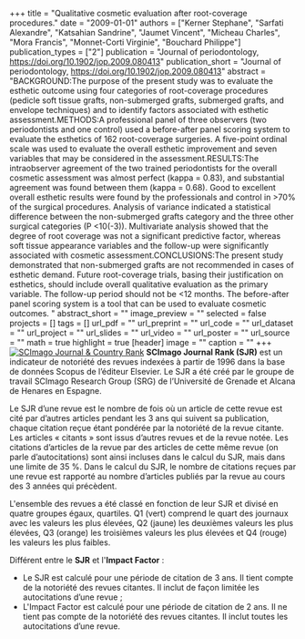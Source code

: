 +++
title = "Qualitative cosmetic evaluation after root-coverage procedures."
date = "2009-01-01"
authors = ["Kerner Stephane", "Sarfati Alexandre", "Katsahian Sandrine", "Jaumet Vincent", "Micheau Charles", "Mora Francis", "Monnet-Corti Virginie", "Bouchard Philippe"]
publication_types = ["2"]
publication = "Journal of periodontology, https://doi.org/10.1902/jop.2009.080413"
publication_short = "Journal of periodontology, https://doi.org/10.1902/jop.2009.080413"
abstract = "BACKGROUND:The purpose of the present study was to evaluate the esthetic outcome using four categories of root-coverage procedures (pedicle soft tissue grafts, non-submerged grafts, submerged grafts, and envelope techniques) and to identify factors associated with esthetic assessment.METHODS:A professional panel of three observers (two periodontists and one control) used a before-after panel scoring system to evaluate the esthetics of 162 root-coverage surgeries. A five-point ordinal scale was used to evaluate the overall esthetic improvement and seven variables that may be considered in the assessment.RESULTS:The intraobserver agreement of the two trained periodontists for the overall cosmetic assessment was almost perfect (kappa = 0.83), and substantial agreement was found between them (kappa = 0.68). Good to excellent overall esthetic results were found by the professionals and control in &gt;70% of the surgical procedures. Analysis of variance indicated a statistical difference between the non-submerged grafts category and the three other surgical categories (P &lt;10(-3)). Multivariate analysis showed that the degree of root coverage was not a significant predictive factor, whereas soft tissue appearance variables and the follow-up were significantly associated with cosmetic assessment.CONCLUSIONS:The present study demonstrated that non-submerged grafts are not recommended in cases of esthetic demand. Future root-coverage trials, basing their justification on esthetics, should include overall qualitative evaluation as the primary variable. The follow-up period should not be &lt;12 months. The before-after panel scoring system is a tool that can be used to evaluate cosmetic outcomes. "
abstract_short = ""
image_preview = ""
selected = false
projects = []
tags = []
url_pdf = ""
url_preprint = ""
url_code = ""
url_dataset = ""
url_project = ""
url_slides = ""
url_video = ""
url_poster = ""
url_source = ""
math = true
highlight = true
[header]
image = ""
caption = ""
+++
<a href="https://www.scimagojr.com/journalsearch.php?q=26173&amp;tip=sid&amp;exact=no" title="SCImago Journal &amp; Country Rank"><img border="0" src="https://www.scimagojr.com/journal_img.php?id=26173" alt="SCImago Journal &amp; Country Rank"  /></a>
**SCImago Journal Rank (SJR)** est un indicateur de notoriété des revues indexées à partir de 1996 dans la base de données Scopus de l’éditeur Elsevier. Le SJR a été créé par le groupe de travail SCImago Research Group (SRG) de l’Université de Grenade et Alcana de Henares en Espagne.  
  
Le SJR d’une revue est le nombre de fois où un article de cette revue est cité par d’autres articles pendant les 3 ans qui suivent sa publication, chaque citation reçue étant pondérée par la notoriété de la revue citante. Les articles « citants » sont issus d’autres revues et de la revue notée. Les citations d’articles de la revue par des articles de cette même revue (on parle d’autocitations) sont ainsi incluses dans le calcul du SJR, mais dans une limite de 35 %. Dans le calcul du SJR, le nombre de citations reçues par une revue est rapporté au nombre d’articles publiés par la revue au cours des 3 années qui précèdent.  
  
L'ensemble des revues a été classé en fonction de leur SJR et divisé en quatre groupes égaux, quartiles. Q1 (vert) comprend le quart des journaux avec les valeurs les plus élevées, Q2 (jaune) les deuxièmes valeurs les plus élevées, Q3 (orange) les troisièmes valeurs les plus élevées et Q4 (rouge) les valeurs les plus faibles.  
  
Différent entre le **SJR** et l'**Impact Factor** :  
- Le SJR est calculé pour une période de citation de 3 ans. Il tient compte de la notoriété des revues citantes. Il inclut de façon limitée les autocitations d’une revue ;  
- L'Impact Factor est calculé pour une période de citation de 2 ans. Il ne tient pas compte de la notoriété des revues citantes. Il inclut toutes les autocitations d’une revue.
